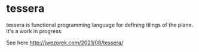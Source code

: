 # tessera
tessera is functional programming language for defining tilings of the plane. It's a work in progress.

See here
http://jwezorek.com/2021/08/tessera/
